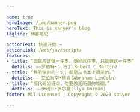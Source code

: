 ```yaml
---

home: true
heroImage: /img/banner.png
heroText: This is sanyer's blog.
tagline: 博客笔记

actionText: 快速开始 →
actionLink: /web/javascript/
features:
- title: “函数应该做一件事。做好这件事。只能做这一件事”
  details: ——罗伯特•C.马丁(Robert C.Martin)
- title: “我所学到的一切，都是从书本上得来的。”
  details: ——亚伯拉罕•林肯(Abraham LinColn)
- title: “视代码如诗词，勿要做无所谓的堆砌。”
  details: ——伊利亚•多尔曼(llya Dorman)
footer: MIT Licensed | Copyright © 2023 sanyer

---
```


